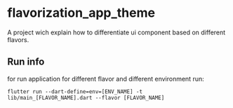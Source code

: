 # flavorization_app_theme

A project wich explain how to differentiate ui component based on different flavors.

## Run info

for run application for different flavor and different environment run:

`flutter run --dart-define=env=[ENV_NAME] -t lib/main_[FLAVOR_NAME].dart --flavor [FLAVOR_NAME]
`
